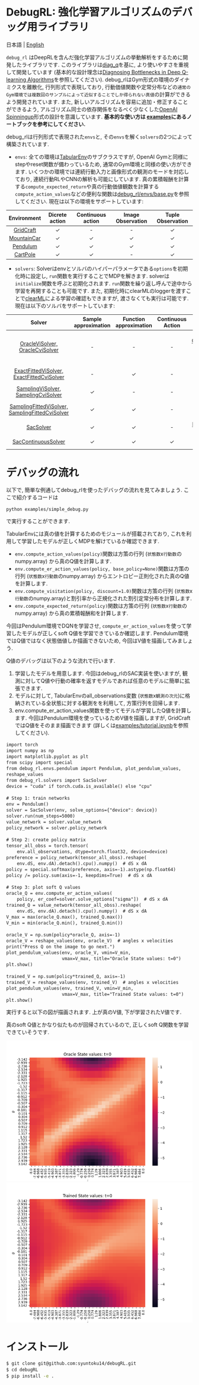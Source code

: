 # DebugRL: 強化学習アルゴリズムのデバッグ用ライブラリ

日本語 | [English](README.md)

`debug_rl` はDeepRLを含んだ強化学習アルゴリズムの挙動解析をするために開発したライブラリです.
このライブラリは[diag_q](https://github.com/justinjfu/diagnosing_qlearning)を基に, より使いやすさを重視して開発しています (基本的な設計理念は[Diagnosing Bottlenecks in Deep Q-learning Algorithms](https://arxiv.org/abs/1902.10250)を参照してください).
debug_rlはGym形式の環境のダイナミクスを離散化, 行列形式で表現しており, 行動価値関数や定常分布などの`通常のGym環境では複数回のサンプルによって近似することでしか得られない真値`の計算ができるよう開発されています.
また, 新しいアルゴリズムを容易に追加・修正することができるよう, アルゴリズム同士の依存関係をなるべく少なくした[OpenAI Spinningup](https://github.com/openai/spinningup)形式の設計を意識しています.
**基本的な使い方は [examples](examples)にあるノートブックを参考にしてください.**

debug_rlは行列形式で表現された`envs`と, その`envs`を解く`solvers`の2つによって構築されています.

* `envs`: 全ての環境は[TabularEnv](debug_rl/envs/base.py)のサブクラスですが, OpenAI Gymと同様にstepやreset関数が備わっているため, 通常のGym環境と同様の使い方ができます. 
いくつかの環境では連続行動入力と画像形式の観測のモードを対応しており, 連続行動RLやCNNの解析も可能にしています.
真の累積報酬を計算する``compute_expected_return``や真の行動価値観数を計算する``compute_action_values``などの便利な関数は[debug_rl/envs/base.py](debug_rl/envs/base.py)を参照してください.
現在は以下の環境をサポートしています:

| Environment | Dicrete action | Continuous action | Image Observation | Tuple Observation |
| :-----: | :-----: | :-----: | :-----: | :-----: |
| [GridCraft](debug_rl/envs/gridcraft) | ✓ | - | - | ✓ |
| [MountainCar](debug_rl/envs/mountaincar) | ✓ | ✓ | ✓ | ✓ |
| [Pendulum](debug_rl/envs/pendulum) | ✓ | ✓ | ✓ | ✓ |
| [CartPole](debug_rl/envs/cartpole) | ✓ | ✓ | - | ✓ |


* `solvers`: Solverはenvとソルバのハイパーパラメータである`options`を初期化時に設定し, `run`関数を実行することでMDPを解きます. 
solverは`initialize`関数を呼ぶと初期化されます. `run`関数を繰り返し呼んで途中から学習を再開することも可能です.
また, 初期化時にclearMLのloggerを渡すことで[clearML](https://github.com/allegroai/clearml)による学習の確認もできますが, 渡さなくても実行は可能です.
現在は以下のソルバをサポートしています:

| Solver | Sample approximation | Function approximation | Continuous Action | Algorithm |
| :---:| :---: | :---: | :---: | :---: |
| [OracleViSolver, OracleCviSolver](debug_rl/solvers/oracle_vi) | - | - | - | Q-learning, [Conservative Value Iteration (CVI)](http://proceedings.mlr.press/v89/kozuno19a.html) |
| [ExactFittedViSolver, ExactFittedCviSolver](debug_rl/solvers/exact_fvi) | - | ✓ | - | Fitted Q-learning, Fitted CVI |
| [SamplingViSolver, SamplingCviSolver](debug_rl/solvers/sampling_vi) | ✓ | - | - | Q-learning, CVI |
| [SamplingFittedViSolver, SamplingFittedCviSolver](debug_rl/solvers/sampling_fvi) | ✓ | ✓ | - | Fitted Q-learning, Fitted CVI |
| [SacSolver](debug_rl/solvers/sac) | ✓ | ✓ | - | [Discrete Soft Actor Critic](https://arxiv.org/abs/1910.07207) |
| [SacContinuousSolver](debug_rl/solvers/sac_continuous) | ✓ | ✓ | ✓ | [Soft Actor Critic](https://arxiv.org/abs/1801.01290) |


# デバッグの流れ

以下で, 簡単な例通してdebug_rlを使ったデバッグの流れを見てみましょう. 
ここで紹介するコードは
```
python examples/simple_debug.py
```
で実行することができます.

TabularEnvには真の値を計算するためのモジュールが搭載されており, これを利用して学習したモデルが正しくMDPを解けているか確認できます.

* ```env.compute_action_values(policy)```関数は方策の行列 (`状態数`x`行動数`のnumpy.array) から真のQ値を計算します.
* ```env.compute_er_action_values(policy, base_policy=None)```関数は方策の行列 (`状態数`x`行動数`のnumpy.array) からエントロピー正則化された真のQ値を計算します.
* ```env.compute_visitation(policy, discount=1.0)```関数は方策の行列 (`状態数`x`行動数`のnumpy.array)と割引率から正規化された割引定常分布を計算します.
* ```env.compute_expected_return(policy)```関数は方策の行列 (`状態数`x`行動数`のnumpy.array) から真の累積報酬和を計算します.

今回はPendulum環境でDQNを学習させ, ```compute_er_action_values```を使って学習したモデルが正しくsoft Q値を学習できているか確認します.
Pendulum環境ではQ値ではなく状態価値しか描画できないため, 今回はV値を描画してみましょう.

Q値のデバッグは以下のような流れで行います.

1. 学習したモデルを用意します. 今回はdebug_rlのSAC実装を使いますが, 観測に対してQ値や行動の確率を返すモデルであれば任意のモデルに簡単に拡張できます.
2. モデルに対して, TabularEnvのall_observations変数 (`状態数`x`観測の次元`)に格納されている全状態に対する観測をを利用して, 方策行列を回帰します.
3. env.compute_er_action_values関数を使ってモデルが学習したQ値を計算します. 今回はPendulum環境を使っているためV値を描画しますが, GridCraftではQ値をそのまま描画できます (詳しくは[examples/tutorial.ipynb](examples/tutorial.ipynb)を参照してください).

```
import torch
import numpy as np
import matplotlib.pyplot as plt
from scipy import special
from debug_rl.envs.pendulum import Pendulum, plot_pendulum_values, reshape_values
from debug_rl.solvers import SacSolver
device = "cuda" if torch.cuda.is_available() else "cpu"

# Step 1: train networks
env = Pendulum()
solver = SacSolver(env, solve_options={"device": device})
solver.run(num_steps=5000)
value_network = solver.value_network
policy_network = solver.policy_network

# Step 2: create policy matrix
tensor_all_obss = torch.tensor(
    env.all_observations, dtype=torch.float32, device=device)
preference = policy_network(tensor_all_obss).reshape(
    env.dS, env.dA).detach().cpu().numpy()  # dS x dA
policy = special.softmax(preference, axis=-1).astype(np.float64)
policy /= policy.sum(axis=-1, keepdims=True)  # dS x dA

# Step 3: plot soft Q values
oracle_Q = env.compute_er_action_values(
    policy, er_coef=solver.solve_options["sigma"])  # dS x dA
trained_Q = value_network(tensor_all_obss).reshape(
    env.dS, env.dA).detach().cpu().numpy()  # dS x dA
V_max = max(oracle_Q.max(), trained_Q.max())
V_min = min(oracle_Q.min(), trained_Q.min())

oracle_V = np.sum(policy*oracle_Q, axis=-1)
oracle_V = reshape_values(env, oracle_V)  # angles x velocities
print("Press Q on the image to go next.")
plot_pendulum_values(env, oracle_V, vmin=V_min,
                     vmax=V_max, title="Oracle State values: t=0")
plt.show()

trained_V = np.sum(policy*trained_Q, axis=-1)
trained_V = reshape_values(env, trained_V)  # angles x velocities
plot_pendulum_values(env, trained_V, vmin=V_min,
                     vmax=V_max, title="Trained State values: t=0")
plt.show()
```

実行すると以下の図が描画されます. 
上が真のV値, 下が学習されたV値です. 

真のsoft Q値とかなり似たものが回帰されているので, 正しくsoft Q関数を学習できていそうです.

![](assets/oracle_V.png)
![](assets/trained_V.png)

# インストール

```bash
$ git clone git@github.com:syuntoku14/debugRL.git
$ cd debugRL
$ pip install -e .
```